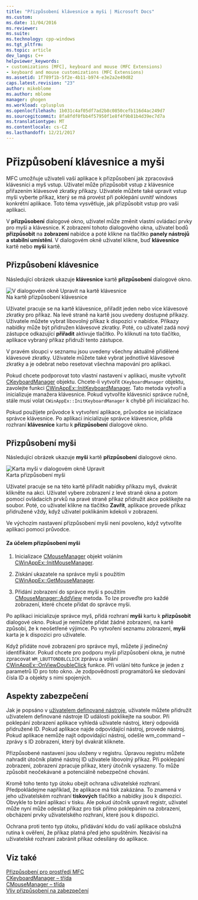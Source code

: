 ```yaml
---
title: "Přizpůsobení klávesnice a myši | Microsoft Docs"
ms.custom: 
ms.date: 11/04/2016
ms.reviewer: 
ms.suite: 
ms.technology: cpp-windows
ms.tgt_pltfrm: 
ms.topic: article
dev_langs: C++
helpviewer_keywords:
- customizations [MFC], keyboard and mouse (MFC Extensions)
- keyboard and mouse customizations (MFC Extensions)
ms.assetid: 1f789f1b-5f2e-4b11-b974-e3e2a2e49d82
caps.latest.revision: "23"
author: mikeblome
ms.author: mblome
manager: ghogen
ms.workload: cplusplus
ms.openlocfilehash: 1b031c4af05df7ad2b8c0850cefb116d4ac249d7
ms.sourcegitcommit: 8fa8fdf0fbb4f57950f1e8f4f9b81b4d39ec7d7a
ms.translationtype: MT
ms.contentlocale: cs-CZ
ms.lasthandoff: 12/21/2017
---
```

# <a name="keyboard-and-mouse-customization"></a>Přizpůsobení klávesnice a myši
MFC umožňuje uživateli vaší aplikace k přizpůsobení jak zpracovává klávesnici a myš vstup. Uživatel může přizpůsobit vstup z klávesnice přiřazením klávesové zkratky příkazy. Uživatele můžete také upravit vstup myši vyberte příkaz, který se má provést při poklepání uvnitř windows konkrétní aplikace. Toto téma vysvětluje, jak přizpůsobit vstup pro vaši aplikaci.  
  
 V **přizpůsobení** dialogové okno, uživatel může změnit vlastní ovládací prvky pro myši a klávesnice. K zobrazení tohoto dialogového okna, uživatel bodů **přizpůsobit** na **zobrazení** nabídce a poté klikne na tlačítko **panely nástrojů a stabilní umístění**. V dialogovém okně uživatel klikne, buď **klávesnice** kartě nebo **myši** kartě.  
  
## <a name="keyboard-customization"></a>Přizpůsobení klávesnice  
 Následující obrázek ukazuje **klávesnice** kartě **přizpůsobení** dialogové okno.  
  
 ![V dialogovém okně Upravit na kartě klávesnice](../mfc/media/mfcnextkeyboardtab.png "mfcnextkeyboardtab")  
Na kartě přizpůsobení klávesnice  
  
 Uživatel pracuje se na kartě klávesnice, přiřadit jeden nebo více klávesové zkratky pro příkaz. Na levé straně na kartě jsou uvedeny dostupné příkazy. Uživatele můžete vybrat libovolný příkaz k dispozici v nabídce. Příkazy nabídky může být přidružen klávesové zkratky. Poté, co uživatel zadá nový zástupce odkazující **přiřadit** aktivuje tlačítko. Po kliknutí na toto tlačítko, aplikace vybraný příkaz přidruží tento zástupce.  
  
 V pravém sloupci v seznamu jsou uvedeny všechny aktuálně přidělené klávesové zkratky. Uživatele můžete také vybrat jednotlivé klávesové zkratky a je odebrat nebo resetovat všechna mapování pro aplikaci.  
  
 Pokud chcete podporovat toto vlastní nastavení v aplikaci, musíte vytvořit [CKeyboardManager](../mfc/reference/ckeyboardmanager-class.md) objektu. Chcete-li vytvořit `CKeyboardManager` objektu, zavolejte funkci [CWinAppEx::InitKeyboardManager](../mfc/reference/cwinappex-class.md#initkeyboardmanager). Tato metoda vytvoří a inicializuje manažera klávesnice. Pokud vytvoříte klávesnici správce ručně, stále musí volat `CWinAppEx::InitKeyboardManager` k chybě při inicializaci ho.  
  
 Pokud použijete průvodce k vytvoření aplikace, průvodce se inicializace správce klávesnice. Po aplikaci inicializuje správce klávesnice, přidá rozhraní **klávesnice** kartu k **přizpůsobení** dialogové okno.  
  
## <a name="mouse-customization"></a>Přizpůsobení myši  
 Následující obrázek ukazuje **myši** kartě **přizpůsobení** dialogové okno.  
  
 ![Karta myši v dialogovém okně Upravit](../mfc/media/mfcnextmousetab.png "mfcnextmousetab")  
Karta přizpůsobení myši  
  
 Uživatel pracuje se na této kartě přiřadit nabídky příkazu myš, dvakrát klikněte na akci. Uživatel vybere zobrazení z levé straně okna a potom pomocí ovládacích prvků na pravé straně příkaz přidružit akce poklikejte na soubor. Poté, co uživatel klikne na tlačítko **Zavřít**, aplikace provede příkaz přidružené vždy, když uživatel poklikáním kdekoli v zobrazení.  
  
 Ve výchozím nastavení přizpůsobení myši není povoleno, když vytvoříte aplikaci pomocí průvodce.  
  
#### <a name="to-enable-mouse-customization"></a>Za účelem přizpůsobení myši  
  
1.  Inicializace [CMouseManager](../mfc/reference/cmousemanager-class.md) objekt voláním [CWinAppEx::InitMouseManager](../mfc/reference/cwinappex-class.md#initmousemanager).  
  
2.  Získání ukazatele na správce myši s použitím [CWinAppEx::GetMouseManager](../mfc/reference/cwinappex-class.md#getmousemanager).  
  
3.  Přidání zobrazení do správce myši s použitím [CMouseManager::AddView](../mfc/reference/cmousemanager-class.md#addview) metoda. To lze proveďte pro každé zobrazení, které chcete přidat do správce myši.  
  
 Po aplikaci inicializuje správce myš, přidá rozhraní **myši** kartu k **přizpůsobit** dialogové okno. Pokud je nemůžete přidat žádné zobrazení, na kartě způsobí, že k neošetřené výjimce. Po vytvoření seznamu zobrazení, **myši** karta je k dispozici pro uživatele.  
  
 Když přidáte nové zobrazení pro správce myš, můžete jí jedinečný identifikátor. Pokud chcete pro podporu myši přizpůsobení okna, je nutné zpracovat `WM_LBUTTONDBLCLICK` zprávu a volání [CWinAppEx::OnViewDoubleClick](../mfc/reference/cwinappex-class.md#onviewdoubleclick) funkce. Při volání této funkce je jeden z parametrů ID pro toto okno. Je zodpovědností programátorů ke sledování čísla ID a objekty s nimi spojených.  
  
## <a name="security-concerns"></a>Aspekty zabezpečení  
 Jak je popsáno v [uživatelem definované nástroje](../mfc/user-defined-tools.md), uživatele můžete přidružit uživatelem definované nástroje ID události poklikejte na soubor. Při poklepání zobrazení aplikace vyhledá uživatele nástroj, který odpovídá přidružené ID. Pokud aplikace najde odpovídající nástroj, provede nástroj. Pokud aplikace nemůže najít odpovídající nástroj, odešle wm_command – zprávy s ID zobrazení, který byl dvakrát kliknete.  
  
 Přizpůsobené nastavení jsou uloženy v registru. Úpravou registru můžete nahradit útočník platné nástroj ID uživatele libovolný příkaz. Při poklepání zobrazení, zobrazení zpracuje příkaz, který útočník vysazeny. To může způsobit neočekávané a potenciálně nebezpečné chování.  
  
 Kromě toho tento typ útoku obejít ochrana uživatelské rozhraní. Předpokládejme například, že aplikace má tisk zakázána. To znamená v jeho uživatelském rozhraní **tiskových** tlačítko a nabídky jsou k dispozici. Obvykle to brání aplikaci v tisku. Ale pokud útočník upravit registr, uživatel může nyní může odeslat příkaz pro tisk přímo poklepáním na zobrazení, obcházení prvky uživatelského rozhraní, které jsou k dispozici.  
  
 Ochrana proti tento typ útoku, přidávání kódu do vaší aplikace obslužná rutina k ověření, že příkaz platná před jeho spuštěním. Nezávisí na uživatelské rozhraní zabránit příkaz odesílány do aplikace.  
  
## <a name="see-also"></a>Viz také  
 [Přizpůsobení pro prostředí MFC](../mfc/customization-for-mfc.md)   
 [CKeyboardManager – třída](../mfc/reference/ckeyboardmanager-class.md)   
 [CMouseManager – třída](../mfc/reference/cmousemanager-class.md)   
 [Vliv přizpůsobení na zabezpečení](../mfc/security-implications-of-customization.md)

